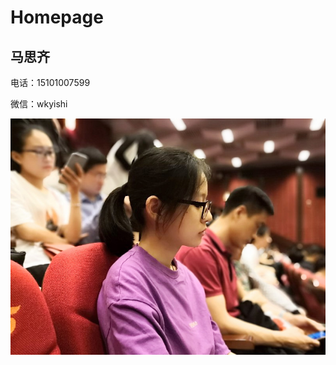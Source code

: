 # Homepage

## 马思齐 ##

电话：15101007599

微信：wkyishi

![个人照片](https://github.com/assassinmsq/Homepage/blob/master/github/msq.jpg)
